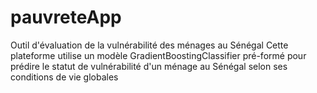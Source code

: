 # pauvreteApp
Outil d'évaluation de la vulnérabilité des ménages au Sénégal
Cette plateforme utilise un modèle GradientBoostingClassifier pré-formé pour prédire le statut de vulnérabilité d'un ménage au Sénégal selon ses conditions de vie globales
